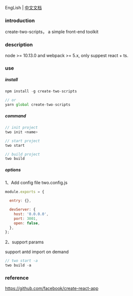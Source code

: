 EngLish | [中文文档](./README-zh.md)

### introduction

create-two-scripts， a simple front-end toolkit

### description

node >= 10.13.0 and webpack >= 5.x, only suppest react + ts.

### use

##### install

```js
npm install -g create-two-scripts

// or
yarn global create-two-scripts
```

##### command

```js
// init project
two init <name>

// start project
two start

// build project
two build
```

##### options

1、Add config file two.config.js

```js
module.exports = {

  entry: {},

  devServer: {
    host: '0.0.0.0',
    port: 3001,
    open: false,
  },
};
```

2、support params

support antd import on demand

```js
// two start -a
two build -a
```

### reference

https://github.com/facebook/create-react-app